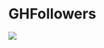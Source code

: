 # GHFollowers

<!-- ![](https://i.ibb.co/gg0yRk8/Frame-13.png) -->

![](https://i.ibb.co/v3c71Mf/Frame-13.png)
